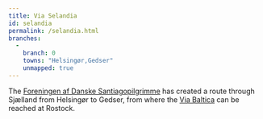 ```yaml
---
title: Via Selandia
id: selandia
permalink: /selandia.html
branches:
  -
    branch: 0
    towns: "Helsingør,Gedser"
    unmapped: true
---
```


The [Foreningen af Danske Santiagopilgrimme][0] has created a route through Sjælland from Helsingør to Gedser, from where the [Via Baltica][1] can be reached at Rostock.

[0]: http://www.santiagopilgrimme.dk/pilgrimsveje/pilgrimsveje.php
[1]: baltica.html
